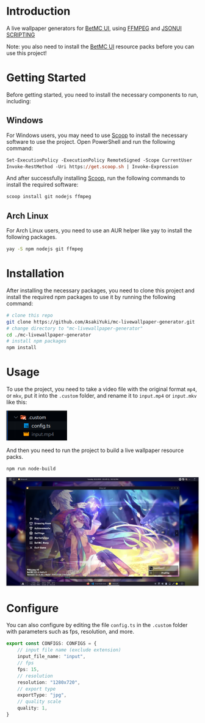 # Introduction

A live wallpaper generators for [BetMC UI](https://github.com/BetMC2411/BetMC_UI/releases/tag/betmc_ui_releases), using [FFMPEG](https://www.ffmpeg.org/) and [JSONUI SCRIPTING](https://github.com/AsakiYuki/JsonUI-Scripting)

Note: you also need to install the [BetMC UI](https://github.com/BetMC2411/BetMC_UI/releases/tag/betmc_ui_releases) resource packs before you can use this project!

# Getting Started

Before getting started, you need to install the necessary components to run, including:

## Windows

For Windows users, you may need to use [Scoop](https://scoop.sh/) to install the necessary software to use the project. Open PowerShell and run the following command:

```ps
Set-ExecutionPolicy -ExecutionPolicy RemoteSigned -Scope CurrentUser
Invoke-RestMethod -Uri https://get.scoop.sh | Invoke-Expression
```

And after successfully installing [Scoop](https://scoop.sh/), run the following commands to install the required software:

```ps
scoop install git nodejs ffmpeg
```

## Arch Linux

For Arch Linux users, you need to use an AUR helper like yay to install the following packages.

```bash
yay -S npm nodejs git ffmpeg
```

# Installation

After installing the necessary packages, you need to clone this project and install the required npm packages to use it by running the following command:

```bash
# clone this repo
git clone https://github.com/AsakiYuki/mc-livewallpaper-generator.git
# change directory to "mc-livewallpaper-generator"
cd ./mc-livewallpaper-generator
# install npm packages
npm install
```

# Usage

To use the project, you need to take a video file with the original format `mp4`, or `mkv`, put it into the `.custom` folder, and rename it to `input.mp4` or `input.mkv` like this:

![Example 1](/example/1.png)

And then you need to run the project to build a live wallpaper resource packs.

```bash
npm run node-build
```

<!-- After running, the project will not return any errors and you will have successfully created a resource pack. Usually, your resource pack will be automatically installed into your game, and you just need to launch the game and enjoy it. -->

![Example 1](/example/2.png)

# Configure

You can also configure by editing the file `config.ts` in the `.custom` folder with parameters such as fps, resolution, and more.

```ts
export const CONFIGS: CONFIGS = {
	// input file name (exclude extension)
	input_file_name: "input",
	// fps
	fps: 15,
	// resolution
	resolution: "1280x720",
	// export type
	exportType: "jpg",
	// quality scale
	quality: 1,
}
```
